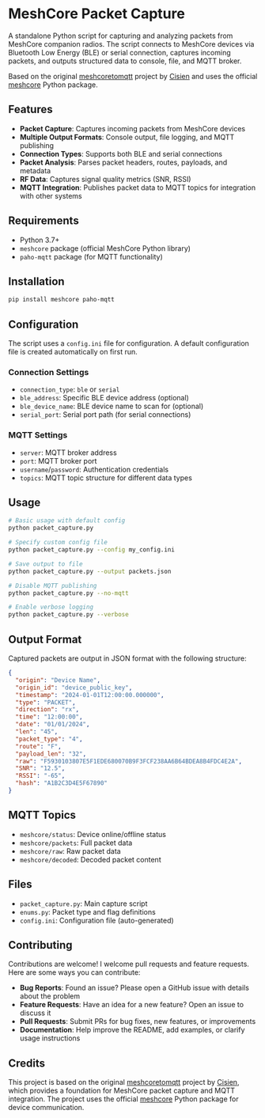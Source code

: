 # MeshCore Packet Capture

A standalone Python script for capturing and analyzing packets from MeshCore companion radios. The script connects to MeshCore devices via Bluetooth Low Energy (BLE) or serial connection, captures incoming packets, and outputs structured data to console, file, and MQTT broker.

Based on the original [meshcoretomqtt](https://github.com/Cisien/meshcoretomqtt) project by [Cisien](https://github.com/Cisien) and uses the official [meshcore](https://github.com/meshcore-dev/meshcore_py) Python package.

## Features

- **Packet Capture**: Captures incoming packets from MeshCore devices
- **Multiple Output Formats**: Console output, file logging, and MQTT publishing
- **Connection Types**: Supports both BLE and serial connections
- **Packet Analysis**: Parses packet headers, routes, payloads, and metadata
- **RF Data**: Captures signal quality metrics (SNR, RSSI)
- **MQTT Integration**: Publishes packet data to MQTT topics for integration with other systems

## Requirements

- Python 3.7+
- `meshcore` package (official MeshCore Python library)
- `paho-mqtt` package (for MQTT functionality)

## Installation

```bash
pip install meshcore paho-mqtt
```

## Configuration

The script uses a `config.ini` file for configuration. A default configuration file is created automatically on first run.

### Connection Settings
- `connection_type`: `ble` or `serial`
- `ble_address`: Specific BLE device address (optional)
- `ble_device_name`: BLE device name to scan for (optional)
- `serial_port`: Serial port path (for serial connections)

### MQTT Settings
- `server`: MQTT broker address
- `port`: MQTT broker port
- `username`/`password`: Authentication credentials
- `topics`: MQTT topic structure for different data types

## Usage

```bash
# Basic usage with default config
python packet_capture.py

# Specify custom config file
python packet_capture.py --config my_config.ini

# Save output to file
python packet_capture.py --output packets.json

# Disable MQTT publishing
python packet_capture.py --no-mqtt

# Enable verbose logging
python packet_capture.py --verbose
```

## Output Format

Captured packets are output in JSON format with the following structure:

```json
{
  "origin": "Device Name",
  "origin_id": "device_public_key",
  "timestamp": "2024-01-01T12:00:00.000000",
  "type": "PACKET",
  "direction": "rx",
  "time": "12:00:00",
  "date": "01/01/2024",
  "len": "45",
  "packet_type": "4",
  "route": "F",
  "payload_len": "32",
  "raw": "F5930103807E5F1EDE680070B9F3FCF238AA6B64BDEA8B4FDC4E2A",
  "SNR": "12.5",
  "RSSI": "-65",
  "hash": "A1B2C3D4E5F67890"
}
```

## MQTT Topics

- `meshcore/status`: Device online/offline status
- `meshcore/packets`: Full packet data
- `meshcore/raw`: Raw packet data
- `meshcore/decoded`: Decoded packet content

## Files

- `packet_capture.py`: Main capture script
- `enums.py`: Packet type and flag definitions
- `config.ini`: Configuration file (auto-generated)

## Contributing

Contributions are welcome! I welcome pull requests and feature requests. Here are some ways you can contribute:

- **Bug Reports**: Found an issue? Please open a GitHub issue with details about the problem
- **Feature Requests**: Have an idea for a new feature? Open an issue to discuss it
- **Pull Requests**: Submit PRs for bug fixes, new features, or improvements
- **Documentation**: Help improve the README, add examples, or clarify usage instructions

## Credits

This project is based on the original [meshcoretomqtt](https://github.com/Cisien/meshcoretomqtt) project by [Cisien](https://github.com/Cisien), which provides a foundation for MeshCore packet capture and MQTT integration. The project uses the official [meshcore](https://github.com/meshcore-dev/meshcore_py) Python package for device communication.
